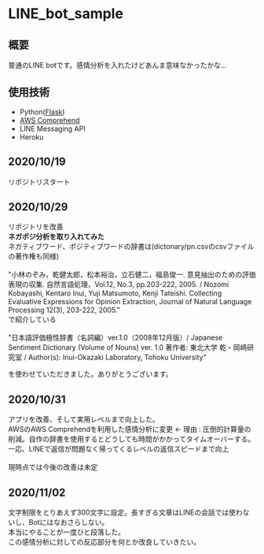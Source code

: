 # LINE_bot_sample

## 概要
普通のLINE botです。感情分析を入れたけどあんま意味なかったかな...

## 使用技術
 - Python(<a href="https://flask.palletsprojects.com/en/2.1.x/">Flask</a>)
 - <a href="https://aws.amazon.com/jp/comprehend/">AWS Comprehend</a>
 - LINE Messaging API
 - Heroku

<h2>2020/10/19</h2>
リポジトリスタート

<h2>2020/10/29</h2>
リポジトリを改善<br>
<strong>ネガポジ分析を取り入れてみた</strong><br>
ネガティブワード、ポジティブワードの辞書は(dictonary/pn.csvのcsvファイルの著作権も同様)<br>
<br>
"小林のぞみ，乾健太郎，松本裕治，立石健二，福島俊一. 意見抽出のための評価表現の収集. 自然言語処理，Vol.12, No.3, pp.203-222, 2005. / Nozomi Kobayashi, Kentaro Inui, Yuji Matsumoto, Kenji Tateishi. Collecting Evaluative Expressions for Opinion Extraction, Journal of Natural Language Processing 12(3), 203-222, 2005."<br>
で紹介している<br>
<br>
"日本語評価極性辞書（名詞編）ver.1.0（2008年12月版）/ Japanese Sentiment Dictionary (Volume of Nouns) ver. 1.0  著作者: 東北大学 乾・岡崎研究室 / Author(s): Inui-Okazaki Laboratory, Tohoku University"<br>

を使わせていただきました。ありがとうございます。<br>

<h2>2020/10/31</h2>
アプリを改善、そして実用レベルまで向上した。<br>
AWSのAWS Comprehendを利用した感情分析に変更 <- 理由 : 圧倒的計算量の削減。自作の辞書を使用するとどうしても時間がかかってタイムオーバーする。<br>
一応、LINEで返信が問題なく帰ってくるレベルの返信スピードまで向上<br>
<br>
現時点では今後の改善は未定
<h2>2020/11/02</h2>
文字制限をとりあえず300文字に設定。長すぎる文章はLINEの会話では使わないし、Botにはなおさらしない。<br>
本当にやることが一度ひと段落した。<br>
この感情分析に対しての反応部分を何とか改良していきたい。